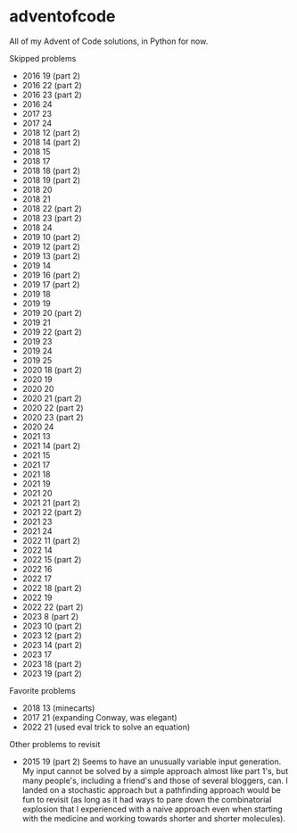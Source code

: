 # adventofcode

All of my Advent of Code solutions, in Python for now.

Skipped problems
- 2016 19 (part 2)
- 2016 22 (part 2)
- 2016 23 (part 2)
- 2016 24
- 2017 23
- 2017 24
- 2018 12 (part 2)
- 2018 14 (part 2)
- 2018 15
- 2018 17
- 2018 18 (part 2)
- 2018 19 (part 2)
- 2018 20
- 2018 21
- 2018 22 (part 2)
- 2018 23 (part 2)
- 2018 24
- 2019 10 (part 2)
- 2019 12 (part 2)
- 2019 13 (part 2)
- 2019 14
- 2019 16 (part 2)
- 2019 17 (part 2)
- 2019 18
- 2019 19
- 2019 20 (part 2)
- 2019 21
- 2019 22 (part 2)
- 2019 23
- 2019 24
- 2019 25
- 2020 18 (part 2)
- 2020 19
- 2020 20
- 2020 21 (part 2)
- 2020 22 (part 2)
- 2020 23 (part 2)
- 2020 24
- 2021 13
- 2021 14 (part 2)
- 2021 15
- 2021 17
- 2021 18
- 2021 19
- 2021 20
- 2021 21 (part 2)
- 2021 22 (part 2)
- 2021 23
- 2021 24
- 2022 11 (part 2)
- 2022 14
- 2022 15 (part 2)
- 2022 16
- 2022 17
- 2022 18 (part 2)
- 2022 19
- 2022 22 (part 2)
- 2023 8 (part 2)
- 2023 10 (part 2)
- 2023 12 (part 2)
- 2023 14 (part 2)
- 2023 17
- 2023 18 (part 2)
- 2023 19 (part 2)

Favorite problems
- 2018 13 (minecarts)
- 2017 21 (expanding Conway, was elegant)
- 2022 21 (used eval trick to solve an equation)

Other problems to revisit
- 2015 19 (part 2)
Seems to have an unusually variable input generation. My input cannot be solved by a simple approach almost like part 1's, but many people's, including a friend's and those of several bloggers, can. I landed on a stochastic approach but a pathfinding approach would be fun to revisit (as long as it had ways to pare down the combinatorial explosion that I experienced with a naive approach even when starting with the medicine and working towards shorter and shorter molecules).

